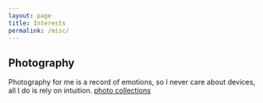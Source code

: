 ```yaml
---
layout: page
title: Interests
permalink: /misc/
---
```


## Photography
Photography for me is a record of emotions, so I never care about devices, all I do is rely on intuition.
[photo collections](photos.html)
